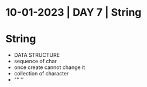 # 10-01-2023 | DAY 7  | String

# String
- DATA STRUCTURE
- sequence of char
- once create cannot change it
- collection of character
- "" '' 
